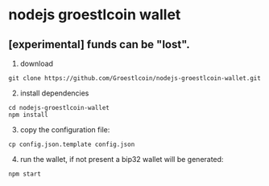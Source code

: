 # nodejs groestlcoin wallet
## [experimental] funds can be "lost".


1. download

```
git clone https://github.com/Groestlcoin/nodejs-groestlcoin-wallet.git
```

2. install dependencies

```
cd nodejs-groestlcoin-wallet
npm install
```

3. copy the configuration file:

```
cp config.json.template config.json
```

4. run the wallet, if not present a bip32 wallet will be generated:
```
npm start
```
